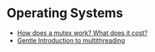 # Operating Systems

- [How does a mutex work? What does it cost?](https://mortoray.com/2019/02/20/how-does-a-mutex-work-what-does-it-cost)
- [Gentle Introduction to multithreading](https://www.internalpointers.com/post/gentle-introduction-multithreading)
